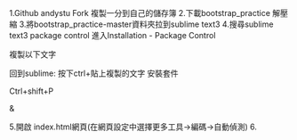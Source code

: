 1.Github andystu  Fork 複製一分到自己的儲存簿
2.下載bootstrap_practice 解壓縮
3.將bootstrap_practice-master資料夾拉到sublime text3
4.搜尋sublime text3 package control  進入Installation - Package Control

複製以下文字

回到sublime: 按下ctrl+貼上複製的文字
安裝套件

Ctrl+shift+P

&amp;

5.開啟 index.html網頁(在網頁設定中選擇更多工具→編碼→自動偵測)
6.
